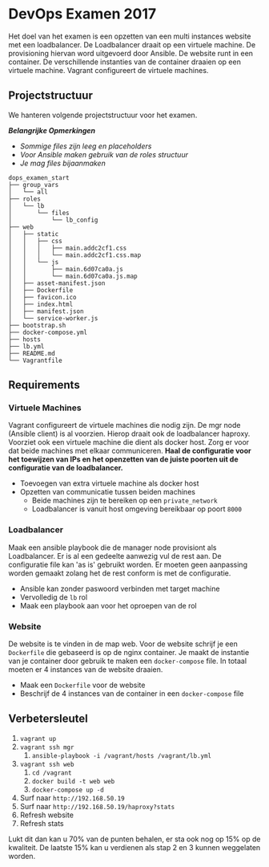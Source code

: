# DevOps Examen 2017

Het doel van het examen is een opzetten van een multi  instances website met een
loadbalancer. De Loadbalancer draait op een virtuele machine. De provisioning
hiervan word uitgevoerd door Ansible. De website runt in een container. De
verschillende instanties van de container draaien op een virtuele machine.
Vagrant configureert de virtuele machines.

## Projectstructuur

We hanteren volgende projectstructuur voor het examen.

***Belangrijke Opmerkingen***
* *Sommige files zijn leeg en placeholders*
* *Voor Ansible maken gebruik van de roles structuur* 
* *Je mag files bijaanmaken*
```
dops_examen_start
├── group_vars            
│   └── all               
├── roles                 
│   └── lb                
│       └── files         
│           └── lb_config 
├── web                   
│   ├── static            
│   │   ├── css           
│   │   │   ├── main.addc2cf1.css                    
│   │   │   └── main.addc2cf1.css.map                
│   │   └── js            
│   │       ├── main.6d07ca0a.js                     
│   │       └── main.6d07ca0a.js.map                 
│   ├── asset-manifest.json                          
│   ├── Dockerfile        
│   ├── favicon.ico       
│   ├── index.html        
│   ├── manifest.json     
│   └── service-worker.js 
├── bootstrap.sh          
├── docker-compose.yml    
├── hosts                 
├── lb.yml                
├── README.md             
└── Vagrantfile  
```

## Requirements
### Virtuele Machines
Vagrant configureert de virtuele machines die nodig zijn. De mgr node (Ansible
client) is al voorzien. Hierop draait ook de loadbalancer haproxy. Voorziet ook een virtuele machine die dient als docker host. Zorg er voor
dat beide machines met elkaar communiceren. **Haal de configuratie voor het
toewijzen van IPs en het openzetten van de juiste poorten uit de configuratie
van de loadbalancer.**

* Toevoegen van extra virtuele machine als docker host
* Opzetten van communicatie tussen beiden machines
  * Beide machines zijn te bereiken op een `private_network`
  * Loadbalancer is vanuit host omgeving bereikbaar op poort `8000`

### Loadbalancer

Maak een ansible playbook die de manager node provisiont als Loadbalancer. Er
is al een gedeelte aanwezig vul de rest aan. De configuratie file kan 'as is'
gebruikt worden. Er moeten geen aanpassing worden gemaakt zolang het de rest
conform is met de configuratie. 

* Ansible kan zonder paswoord verbinden met target machine
* Vervolledig de `lb` rol
* Maak een playbook aan voor het oproepen van de rol

### Website

De website is te vinden in de map web. Voor de website schrijf je een
`Dockerfile` die gebaseerd is op de nginx container. Je maakt de instantie van je
container door gebruik te maken een `docker-compose` file. In totaal moeten er
4 instances van de website draaien.

* Maak een `Dockerfile` voor de website
* Beschrijf de 4 instances van de container in een `docker-compose` file 


## Verbetersleutel 

1. `vagrant up`
2. `vagrant ssh mgr`
    1. `ansible-playbook -i /vagrant/hosts /vagrant/lb.yml`
3. `vagrant ssh web`
    1. `cd /vagrant`
    2. `docker build -t web web`
    3. `docker-compose up -d`
4. Surf naar `http://192.168.50.19`
5. Surf naar `http://192.168.50.19/haproxy?stats`
6. Refresh website
7. Refresh stats

Lukt dit dan kan u 70% van de punten behalen, er sta ook nog op 15% op de
kwaliteit. De laatste 15% kan u verdienen als stap 2 en 3 kunnen weggelaten
worden.




